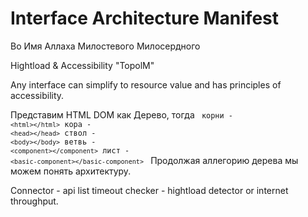 # Interface Architecture Manifest

Во Имя Аллаха Милостевого Милосердного

Hightload & Accessibility "TopolM"

Any interface can simplify to resource value and has principles of accessibility.

Представим HTML DOM как Дерево, тогда
<code>
корни - ``<html></html>``
кора - ``<head></head>``
ствол - ``<body></body>``
ветвь - ``<component></component>``
лист - ``<basic-component></basic-component>``
</code>
Продолжая аллегорию дерева мы можем понять архитектуру.

Connector - api list
  timeout checker - hightload detector or internet throughput.






